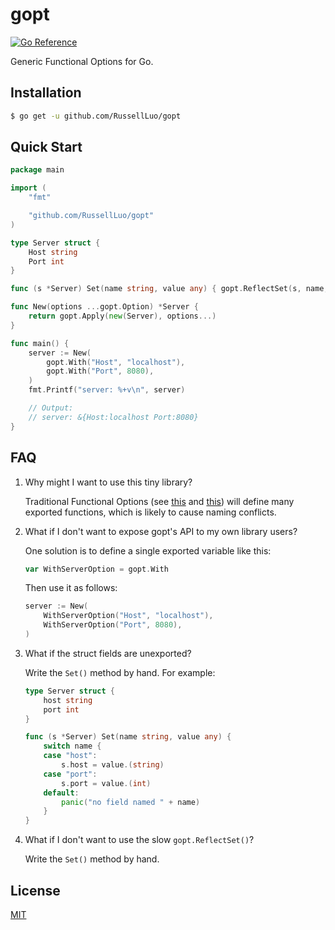 # gopt

[![Go Reference](https://pkg.go.dev/badge/github.com/RussellLuo/gopt/vulndb.svg)][1]

Generic Functional Options for Go.


## Installation


```bash
$ go get -u github.com/RussellLuo/gopt
```


## Quick Start

```go
package main

import (
	"fmt"

	"github.com/RussellLuo/gopt"
)

type Server struct {
	Host string
	Port int
}

func (s *Server) Set(name string, value any) { gopt.ReflectSet(s, name, value) }

func New(options ...gopt.Option) *Server {
	return gopt.Apply(new(Server), options...)
}

func main() {
	server := New(
		gopt.With("Host", "localhost"),
		gopt.With("Port", 8080),
	)
	fmt.Printf("server: %+v\n", server)

	// Output:
	// server: &{Host:localhost Port:8080}
}
```


## FAQ

1. Why might I want to use this tiny library?

    Traditional Functional Options (see [this][2] and [this][3]) will define many exported functions, which is likely to cause naming conflicts.

2. What if I don't want to expose gopt's API to my own library users?

   One solution is to define a single exported variable like this:

    ```go
    var WithServerOption = gopt.With
    ```

   Then use it as follows:

    ```go
    server := New(
    	WithServerOption("Host", "localhost"),
    	WithServerOption("Port", 8080),
    )
    ```

3. What if the struct fields are unexported?

    Write the `Set()` method by hand. For example:

    ```go
    type Server struct {
    	host string
    	port int
    }
    
    func (s *Server) Set(name string, value any) {
    	switch name {
    	case "host":
    		s.host = value.(string)
    	case "port":
    		s.port = value.(int)
    	default:
    		panic("no field named " + name)
    	}
    }
    ```

4. What if I don't want to use the slow `gopt.ReflectSet()`?

    Write the `Set()` method by hand.


## License

[MIT](LICENSE)


[1]: https://pkg.go.dev/github.com/RussellLuo/gopt
[2]: https://golang.cafe/blog/golang-functional-options-pattern.html
[3]: https://github.com/tmrts/go-patterns/blob/master/idiom/functional-options.md
